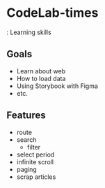# CodeLab-times
: Learning skills

## Goals
- Learn about web 
- How to load data
- Using Storybook with Figma
- etc.

## Features
- route
- search
  -  filter
- select period
- infinite scroll
- paging
- scrap articles
